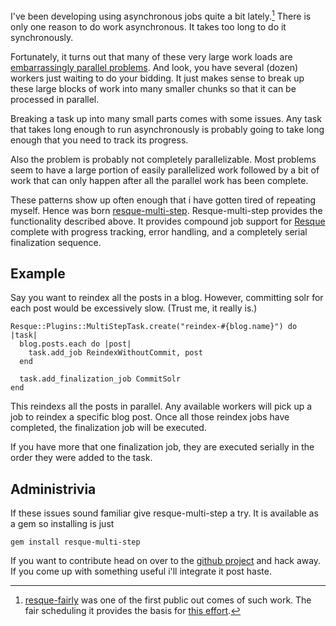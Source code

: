 I've been developing using asynchronous jobs quite a bit
lately.[^resque-fairly] There is only one reason to do work
asynchronous.  It takes too long to do it synchronously.

Fortunately, it turns out that many of these very large work loads
are [embarrassingly parallel problems][emb-para].  And look, you have
several (dozen) workers just waiting to do your bidding.  It just
makes sense to break up these large blocks of work into many smaller
chunks so that it can be processed in parallel.

Breaking a task up into many small parts comes with some issues. Any
task that takes long enough to run asynchronously is probably going to
take long enough that you need to track its progress.  

Also the problem is probably not completely parallelizable.  Most
problems seem to have a large portion of easily parallelized work
followed by a bit of work that can only happen after all the parallel
work has been complete.

These patterns show up often enough that i have gotten tired of
repeating myself.  Hence was born [resque-multi-step][].
Resque-multi-step provides the functionality described above.  It
provides compound job support for [Resque][] complete with progress
tracking, error handling, and a completely serial finalization
sequence.

Example
-----

Say you want to reindex all the posts in a blog.  However, committing
solr for each post would be excessively slow.  (Trust me, it really is.)

    Resque::Plugins::MultiStepTask.create("reindex-#{blog.name}") do |task|
      blog.posts.each do |post|
        task.add_job ReindexWithoutCommit, post
      end
      
      task.add_finalization_job CommitSolr
    end
      
This reindexs all the posts in parallel.  Any available workers will
pick up a job to reindex a specific blog post.  Once all those reindex
jobs have completed, the finalization job will be executed.

If you have more that one finalization job, they are executed serially
in the order they were added to the task.

Administrivia 
----

If these issues sound familiar give resque-multi-step a try.  It is
available as a gem so installing is just

    gem install resque-multi-step
    
If you want to contribute head on over to the
[github project][resque-multi-step] and hack away.  If you come up
with something useful i'll integrate it post haste.


[emb-para]: http://en.wikipedia.org/wiki/Embarrassingly_parallel

[^resque-fairly]: [resque-fairly][] was one of the first public out
  comes of such work.  The fair scheduling it provides the basis for
  [this effort][resque-multi-step].

[resque-multi-step]: http://github.com/pezra/resque-multi-step
[resque-fairly]: http://github.com/pezra/resque-fairly
[resque]: http://github.com/defunkt/resque
